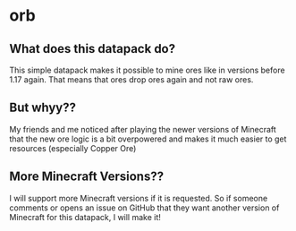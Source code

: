 # orb

## What does this datapack do?
This simple datapack makes it possible to mine ores like in versions before 1.17 again. That means that ores drop ores again and not raw ores.

## But whyy??
My friends and me noticed after playing the newer versions of Minecraft that the new ore logic is a bit overpowered and makes it much easier to get resources (especially Copper Ore)

## More Minecraft Versions??
I will support more Minecraft versions if it is requested. So if someone comments or opens an issue on GitHub that they want another version of Minecraft for this datapack, I will make it!


